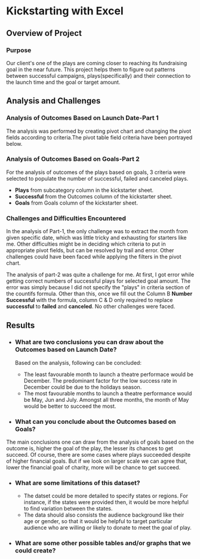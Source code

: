 # Kickstarting with Excel

## Overview of Project

### Purpose
Our client's one of the plays are coming closer to reaching its fundraising goal in the near future. This project helps them to figure out patterns between successful campaigns, plays(specifically) and their connection to the launch time and the goal or target amount.

## Analysis and Challenges

### Analysis of Outcomes Based on Launch Date-Part 1
The analysis was performed by creating pivot chart and changing the pivot fields according to criteria.The pivot table field criteria have been portrayed below.


### Analysis of Outcomes Based on Goals-Part 2
For the analysis of outcomes of the plays based on goals, 3 criteria were selected to populate the number of successful, failed and canceled plays.
- **Plays** from subcategory column in the kickstarter sheet.
- **Successful** from the Outcomes column of the kickstarter sheet.
- **Goals** from Goals column of the kickstarter sheet.

### Challenges and Difficulties Encountered
In the analysis of Part-1, the only challenge was to extract the month from given specific date, which was little tricky and exhausting for starters like me. Other difficulties might be in deciding which criteria to put in appropriate pivot fields, but can be resolved by trail and error. Other challenges could have been faced while applying the filters in the pivot chart.

The analysis of part-2 was quite a challenge for me. At first, I got error while getting correct numbers of successful plays for selected goal amount. The error was simply because I did not specify the "plays" in criteria section of the countifs formula. Other than this, once we fill out the Column B **Number Successful** with the formula, column C & D only required to replace **successful** to **failed** and **canceled**. No other challenges were faced. 

## Results

- ### What are two conclusions you can draw about the Outcomes based on Launch Date?
  Based on the analysis, following can be concluded:
  - The least favourable month to launch a theatre performace would be December. The predominant factor for the low success rate in December could be due to the holidays season.
  - The most favourable months to launch a theatre performance would be May, Jun and July. Amongst all three months, the month of May would be better to succeed the most.


- ### What can you conclude about the Outcomes based on Goals?
 The main conclusions one can draw from the analysis of goals based on the outcome is, higher the goal of the play, the lesser its chances to get succeed. Of course, there are some cases where plays succeeded despite of higher financial goals. But if we look on larger scale we can agree that, lower the financial goal of charity, more will be chance to get succeed.  

- ### What are some limitations of this dataset?
  - The datset could be more detailed to specify states or regions. For instance, if the states were provided then, it would be more helpful to find variation between the states.
  - The data should also consists the audience background like their age or gender, so that it would be helpful to target particular audience who are willing or likely to donate to meet the goal of play.   

- ### What are some other possible tables and/or graphs that we could create?

